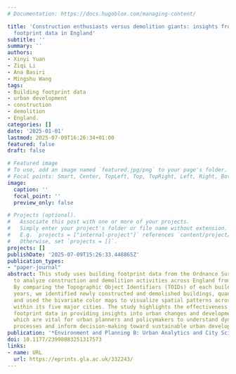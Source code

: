 ```yaml
---
# Documentation: https://docs.hugoblox.com/managing-content/

title: 'Construction enthusiasts versus demolition giants: insights from building
  footprint data in England'
subtitle: ''
summary: ''
authors:
- Xinyi Yuan
- Ziqi Li
- Ana Basiri
- Mingshu Wang
tags:
- Building footprint data
- urban development
- construction
- demolition
- England.
categories: []
date: '2025-01-01'
lastmod: 2025-07-09T16:26:34+01:00
featured: false
draft: false

# Featured image
# To use, add an image named `featured.jpg/png` to your page's folder.
# Focal points: Smart, Center, TopLeft, Top, TopRight, Left, Right, BottomLeft, Bottom, BottomRight.
image:
  caption: ''
  focal_point: ''
  preview_only: false

# Projects (optional).
#   Associate this post with one or more of your projects.
#   Simply enter your project's folder or file name without extension.
#   E.g. `projects = ["internal-project"]` references `content/project/deep-learning/index.md`.
#   Otherwise, set `projects = []`.
projects: []
publishDate: '2025-07-09T15:26:33.448865Z'
publication_types:
- "paper-journal"
abstract: This study uses building footprint data from the Ordnance Survey MasterMap
  to analyze construction and demolition activities across England from 2017 to 2023.
  By comparing the Topographic Object Identifiers (TOIDs) of each building between
  years, we identified newly constructed and demolished buildings, quantified changes,
  and used the bivariate color maps to visualize spatial patterns across England and
  within its five major cities. The study highlights the effectiveness of building
  footprint data in providing insights into urban changes and development trajectories,
  which are vital for urban planners and policymakers to understand dynamic urban
  processes and inform decision-making toward sustainable urban development.
publication: '*Environment and Planning B: Urban Analytics and City Science*'
doi: 10.1177/23998083251317573
links:
- name: URL
  url: https://eprints.gla.ac.uk/332243/
---
```

